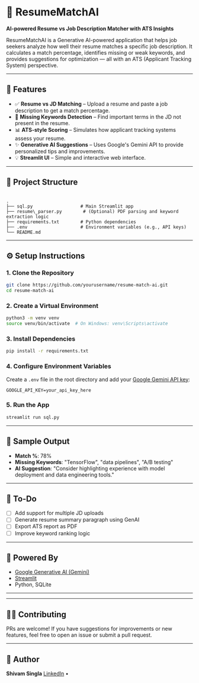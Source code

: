 
# 📄 ResumeMatchAI

**AI-powered Resume vs Job Description Matcher with ATS Insights**

ResumeMatchAI is a Generative AI-powered application that helps job seekers analyze how well their resume matches a specific job description. It calculates a match percentage, identifies missing or weak keywords, and provides suggestions for optimization — all with an ATS (Applicant Tracking System) perspective.

---

## 🚀 Features

- ✅ **Resume vs JD Matching** – Upload a resume and paste a job description to get a match percentage.
- 🧠 **Missing Keywords Detection** – Find important terms in the JD not present in the resume.
- 📊 **ATS-style Scoring** – Simulates how applicant tracking systems assess your resume.
- ✨ **Generative AI Suggestions** – Uses Google's Gemini API to provide personalized tips and improvements.
- 💡 **Streamlit UI** – Simple and interactive web interface.

---

## 📁 Project Structure

```

.
├── sql.py                  # Main Streamlit app
├── resume\_parser.py        # (Optional) PDF parsing and keyword extraction logic
├── requirements.txt        # Python dependencies
├── .env                    # Environment variables (e.g., API keys)
└── README.md

````

---

## ⚙️ Setup Instructions

### 1. Clone the Repository

```bash
git clone https://github.com/yourusername/resume-match-ai.git
cd resume-match-ai
````

### 2. Create a Virtual Environment

```bash
python3 -m venv venv
source venv/bin/activate  # On Windows: venv\Scripts\activate
```

### 3. Install Dependencies

```bash
pip install -r requirements.txt
```

### 4. Configure Environment Variables

Create a `.env` file in the root directory and add your [Google Gemini API key](https://ai.google.dev/gemini-api/docs/quickstart):

```env
GOOGLE_API_KEY=your_api_key_here
```

### 5. Run the App

```bash
streamlit run sql.py
```

---

## 🧪 Sample Output

* **Match %**: 78%
* **Missing Keywords**: "TensorFlow", "data pipelines", "A/B testing"
* **AI Suggestion**: "Consider highlighting experience with model deployment and data engineering tools."

---

## 📌 To-Do

* [ ] Add support for multiple JD uploads
* [ ] Generate resume summary paragraph using GenAI
* [ ] Export ATS report as PDF
* [ ] Improve keyword ranking logic

---

## 🤖 Powered By

* [Google Generative AI (Gemini)](https://ai.google.dev/)
* [Streamlit](https://streamlit.io/)
* Python, SQLite

---



---

## 🙋‍♂️ Contributing

PRs are welcome! If you have suggestions for improvements or new features, feel free to open an issue or submit a pull request.

---

## 👤 Author

**Shivam Singla**
[LinkedIn]([https://www.linkedin.com/in/your-profile](https://www.linkedin.com/in/shivam-singla-02b726345/)) • 

